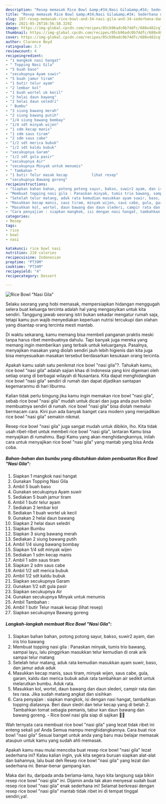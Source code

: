 ```yaml
---
description: "Resep memasak Rice Bowl &amp;#34;Nasi Gila&amp;#34; Sederhana dan Mudah Dibuat"
title: "Resep memasak Rice Bowl &amp;#34;Nasi Gila&amp;#34; Sederhana dan Mudah Dibuat"
slug: 197-resep-memasak-rice-bowl-and-34-nasi-gila-and-34-sederhana-dan-mudah-dibuat
date: 2021-05-26T16:56:58.329Z
image: https://img-global.cpcdn.com/recipes/05cb96adc0b74dfc/680x482cq70/rice-bowl-nasi-gila-foto-resep-utama.jpg
thumbnail: https://img-global.cpcdn.com/recipes/05cb96adc0b74dfc/680x482cq70/rice-bowl-nasi-gila-foto-resep-utama.jpg
cover: https://img-global.cpcdn.com/recipes/05cb96adc0b74dfc/680x482cq70/rice-bowl-nasi-gila-foto-resep-utama.jpg
author: Clarence Boyd
ratingvalue: 3.7
reviewcount: 4
recipeingredient:
- "1 mangkok nasi hangat"
- " Topping Nasi Gila"
- "5 buah baso"
- "secukupnya Ayam suwir"
- "5 buah jamur tiram"
- "1 butir telur ayam"
- "2 lembar kol"
- "1 buah wortel uk kecil"
- "2 helai daun bawang"
- "2 helai daun seledri"
- " Bumbu"
- "3 siung bawang merah"
- "2 siung bawang putih"
- "1/4 siung bawang bombay"
- "1/4 sdt minyak wijen"
- "1 sdm kecap manis"
- "1 sdm saus tiram"
- "2 sdm saus cabe"
- "1/2 sdt merica bubuk"
- "1/2 sdt kaldu bubuk"
- "secukupnya Garam"
- "1/2 sdt gula pasir"
- "secukupnya Air"
- "secukupnya Minyak untuk menumis"
- " Tambahan "
- "1 butir Telur masak kecap           lihat resep"
- "secukupnya Bawang goreng"
recipeinstructions:
- "Siapkan bahan bahan, potong potong sayur, bakso, suwir2 ayam, dan iris trio bawang"
- "Membuat topping nasi gila : Panaskan minyak, tumis trio bawang, sampai layu, lalu pinggirkan masukkan telur kemudian di orak arik sampai telur matang"
- "Setelah telur matang, aduk rata kemudian masukkan ayam suwir, baso, dan jamur aduk aduk"
- "Masukkan kecap manis, saus tiram, minyak wijen, saus cabe, gula, garam, kaldu dan merica bubuk aduk rata tambahkan air sedikit untuk melarutkan bumbu. Aduk rata."
- "Masukkan kol, wortel, daun bawang dan daun slederi, campir rata dan tes rasa. Jika sudah matang angkat dan sisihkan"
- "Cara penyajian : siapkan mangkok, isi dengan nasi hangat, tambahkan topping diatasnya. Beri daun sledri dan telur kecap yang di belah 2. Tambahkan tomat sebagia pemanis, tabur kan daun bawang dan bawang goreng. Rice bowl nasi gila siap di sajikan 🥰🥰"
categories:
- Resep
tags:
- rice
- bowl
- nasi

katakunci: rice bowl nasi 
nutrition: 219 calories
recipecuisine: Indonesian
preptime: "PT39M"
cooktime: "PT34M"
recipeyield: "4"
recipecategory: Dessert

---
```



![Rice Bowl &#34;Nasi Gila&#34;](https://img-global.cpcdn.com/recipes/05cb96adc0b74dfc/680x482cq70/rice-bowl-nasi-gila-foto-resep-utama.jpg)

Selaku seorang yang hobi memasak, mempersiapkan hidangan menggugah selera buat keluarga tercinta adalah hal yang mengasyikan untuk kita sendiri. Tanggung jawab seorang istri bukan sekadar mengatur rumah saja, tetapi kamu pun wajib menyediakan keperluan nutrisi tercukupi dan olahan yang disantap orang tercinta mesti mantab.

Di waktu  sekarang, kamu memang bisa membeli panganan praktis meski tanpa harus ribet membuatnya dahulu. Tapi banyak juga mereka yang memang ingin memberikan yang terbaik untuk keluarganya. Pasalnya, menyajikan masakan yang diolah sendiri jauh lebih higienis dan kita juga bisa menyesuaikan masakan tersebut berdasarkan kesukaan orang tercinta. 



Apakah kamu salah satu penikmat rice bowl &#34;nasi gila&#34;?. Tahukah kamu, rice bowl &#34;nasi gila&#34; adalah sajian khas di Indonesia yang kini digemari oleh setiap orang di berbagai wilayah di Nusantara. Kita dapat menghidangkan rice bowl &#34;nasi gila&#34; sendiri di rumah dan dapat dijadikan santapan kegemaranmu di hari liburmu.

Kalian tidak perlu bingung jika kamu ingin memakan rice bowl &#34;nasi gila&#34;, sebab rice bowl &#34;nasi gila&#34; mudah untuk dicari dan juga anda pun boleh membuatnya sendiri di rumah. rice bowl &#34;nasi gila&#34; bisa diolah memalui bermacam cara. Kini pun ada banyak banget cara modern yang menjadikan rice bowl &#34;nasi gila&#34; semakin nikmat.

Resep rice bowl &#34;nasi gila&#34; juga sangat mudah untuk dibikin, lho. Kita tidak usah ribet-ribet untuk membeli rice bowl &#34;nasi gila&#34;, lantaran Kamu bisa menyajikan di rumahmu. Bagi Kamu yang akan menghidangkannya, inilah cara untuk menyajikan rice bowl &#34;nasi gila&#34; yang mantab yang bisa Anda coba.

<!--inarticleads1-->

##### Bahan-bahan dan bumbu yang dibutuhkan dalam pembuatan Rice Bowl &#34;Nasi Gila&#34;:

1. Siapkan 1 mangkok nasi hangat
1. Gunakan  Topping Nasi Gila
1. Ambil 5 buah baso
1. Gunakan secukupnya Ayam suwir
1. Sediakan 5 buah jamur tiram
1. Ambil 1 butir telur ayam
1. Sediakan 2 lembar kol
1. Sediakan 1 buah wortel uk kecil
1. Gunakan 2 helai daun bawang
1. Siapkan 2 helai daun seledri
1. Siapkan  Bumbu
1. Siapkan 3 siung bawang merah
1. Sediakan 2 siung bawang putih
1. Ambil 1/4 siung bawang bombay
1. Siapkan 1/4 sdt minyak wijen
1. Sediakan 1 sdm kecap manis
1. Ambil 1 sdm saus tiram
1. Siapkan 2 sdm saus cabe
1. Ambil 1/2 sdt merica bubuk
1. Ambil 1/2 sdt kaldu bubuk
1. Siapkan secukupnya Garam
1. Gunakan 1/2 sdt gula pasir
1. Siapkan secukupnya Air
1. Gunakan secukupnya Minyak untuk menumis
1. Ambil  Tambahan :
1. Ambil 1 butir Telur masak kecap           (lihat resep)
1. Siapkan secukupnya Bawang goreng




<!--inarticleads2-->

##### Langkah-langkah membuat Rice Bowl &#34;Nasi Gila&#34;:

1. Siapkan bahan bahan, potong potong sayur, bakso, suwir2 ayam, dan iris trio bawang
1. Membuat topping nasi gila : Panaskan minyak, tumis trio bawang, sampai layu, lalu pinggirkan masukkan telur kemudian di orak arik sampai telur matang
1. Setelah telur matang, aduk rata kemudian masukkan ayam suwir, baso, dan jamur aduk aduk
1. Masukkan kecap manis, saus tiram, minyak wijen, saus cabe, gula, garam, kaldu dan merica bubuk aduk rata tambahkan air sedikit untuk melarutkan bumbu. Aduk rata.
1. Masukkan kol, wortel, daun bawang dan daun slederi, campir rata dan tes rasa. Jika sudah matang angkat dan sisihkan
1. Cara penyajian : siapkan mangkok, isi dengan nasi hangat, tambahkan topping diatasnya. Beri daun sledri dan telur kecap yang di belah 2. Tambahkan tomat sebagia pemanis, tabur kan daun bawang dan bawang goreng. - Rice bowl nasi gila siap di sajikan 🥰🥰




Wah ternyata cara membuat rice bowl &#34;nasi gila&#34; yang lezat tidak ribet ini enteng sekali ya! Anda Semua mampu menghidangkannya. Cara buat rice bowl &#34;nasi gila&#34; Sesuai banget untuk anda yang baru mau belajar memasak ataupun untuk kamu yang sudah ahli memasak.

Apakah kamu mau mulai mencoba buat resep rice bowl &#34;nasi gila&#34; lezat sederhana ini? Kalau kalian ingin, yuk kita segera buruan siapkan alat-alat dan bahannya, lalu buat deh Resep rice bowl &#34;nasi gila&#34; yang lezat dan sederhana ini. Benar-benar gampang kan. 

Maka dari itu, daripada anda berlama-lama, hayo kita langsung saja bikin resep rice bowl &#34;nasi gila&#34; ini. Dijamin anda tak akan menyesal sudah buat resep rice bowl &#34;nasi gila&#34; enak sederhana ini! Selamat berkreasi dengan resep rice bowl &#34;nasi gila&#34; mantab tidak ribet ini di tempat tinggal sendiri,ya!.

